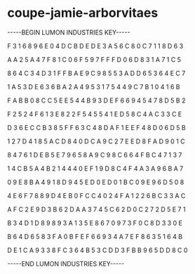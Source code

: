 # coupe-jamie-arborvitaes

-----BEGIN LUMON INDUSTRIES KEY-----

F 3 1 6 8 9 6 E 0 4 D C B D E D E 3 A 5 6 C 8 0 C 7 1 1 8 D 6 3

A A 2 5 A 4 7 F 8 1 C 0 6 F 5 9 7 F F F D 0 6 D 8 3 1 A 7 1 C 5

8 6 4 C 3 4 D 3 1 F F B A E 9 C 9 8 5 5 3 A D D 6 5 3 6 4 E C 7

1 A 5 3 D E 6 3 6 B A 2 A 4 9 5 3 1 7 5 4 4 9 C 7 B 1 0 4 1 6 B

F A B B 0 8 C C 5 E E 5 4 4 B 9 3 D E F 6 6 9 4 5 4 7 8 D 5 B 2

F 2 5 2 4 F 6 1 3 E 8 2 2 F 5 4 5 5 4 1 E D 5 8 C 4 A C 3 3 C E

D 3 6 E C C B 3 8 5 F F 6 3 C 4 8 D A F 1 E E F 4 8 D 0 6 D 5 B

1 2 7 D 4 1 8 5 A C D 8 4 0 D C A 9 C 2 7 E E D 8 F A D 9 0 1 C

8 4 7 6 1 D E B 5 E 7 9 6 5 8 A 9 C 9 8 C 6 6 4 F B C 4 7 1 3 7

1 4 C B 5 A 4 B 2 1 4 4 4 0 E F 1 9 D 8 C 4 F 4 A 3 A 9 6 B A 7

0 9 E 8 B A 4 9 1 8 D 9 4 5 E D 0 E D 0 1 B C 0 9 E 9 6 D 5 0 8

4 E 6 F 7 8 8 9 D 4 E B 0 F C C 4 0 2 4 F A 1 2 2 6 B C 3 3 A C

A F C 2 E 9 D 3 B 6 2 D A A 3 7 4 5 C 6 2 D 0 C 2 7 2 D 5 E 7 1

B 3 4 D 1 D 8 9 8 9 3 A 1 3 5 E 8 6 7 0 9 7 3 F 0 C 8 D 3 3 0 E

B 6 4 D 6 5 8 3 F A 0 B F E F 6 6 9 3 4 A 7 E F 8 6 3 5 1 6 4 B

D E 1 C A 9 3 3 8 F C 3 6 4 B 5 3 C D D 3 F B B 9 6 5 D D 8 C 0

-----END LUMON INDUSTRIES KEY-----

